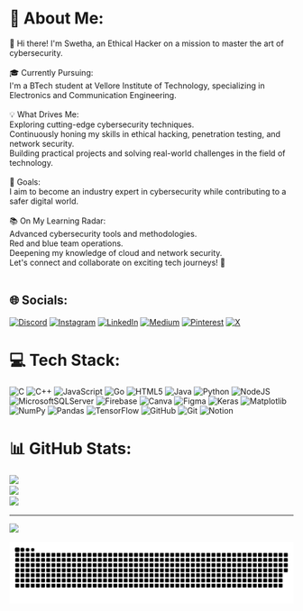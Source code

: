 # 💫 About Me:
👋 Hi there! I'm Swetha, an Ethical Hacker on a mission to master the art of cybersecurity.<br><br>🎓 Currently Pursuing:<br>I'm a BTech student at Vellore Institute of Technology, specializing in Electronics and Communication Engineering.<br><br>💡 What Drives Me:<br>Exploring cutting-edge cybersecurity techniques.<br>Continuously honing my skills in ethical hacking, penetration testing, and network security.<br>Building practical projects and solving real-world challenges in the field of technology.<br><br>🌟 Goals:<br>I aim to become an industry expert in cybersecurity while contributing to a safer digital world.<br><br>📚 On My Learning Radar:<br>Advanced cybersecurity tools and methodologies.<br>Red and blue team operations.<br>Deepening my knowledge of cloud and network security.<br>Let's connect and collaborate on exciting tech journeys! 🚀<br><br>


## 🌐 Socials:
[![Discord](https://img.shields.io/badge/Discord-%237289DA.svg?logo=discord&logoColor=white)](https://discord.gg/swetha0132) [![Instagram](https://img.shields.io/badge/Instagram-%23E4405F.svg?logo=Instagram&logoColor=white)](https://instagram.com/swethas_274) [![LinkedIn](https://img.shields.io/badge/LinkedIn-%230077B5.svg?logo=linkedin&logoColor=white)](https://linkedin.com/in/swethas274) [![Medium](https://img.shields.io/badge/Medium-12100E?logo=medium&logoColor=white)](https://medium.com/@swethas274) [![Pinterest](https://img.shields.io/badge/Pinterest-%23E60023.svg?logo=Pinterest&logoColor=white)](https://pinterest.com/swethas274) [![X](https://img.shields.io/badge/X-black.svg?logo=X&logoColor=white)](https://x.com/swethas274) 

# 💻 Tech Stack:
![C](https://img.shields.io/badge/c-%2300599C.svg?style=for-the-badge&logo=c&logoColor=white) ![C++](https://img.shields.io/badge/c++-%2300599C.svg?style=for-the-badge&logo=c%2B%2B&logoColor=white) ![JavaScript](https://img.shields.io/badge/javascript-%23323330.svg?style=for-the-badge&logo=javascript&logoColor=%23F7DF1E) ![Go](https://img.shields.io/badge/go-%2300ADD8.svg?style=for-the-badge&logo=go&logoColor=white) ![HTML5](https://img.shields.io/badge/html5-%23E34F26.svg?style=for-the-badge&logo=html5&logoColor=white) ![Java](https://img.shields.io/badge/java-%23ED8B00.svg?style=for-the-badge&logo=openjdk&logoColor=white) ![Python](https://img.shields.io/badge/python-3670A0?style=for-the-badge&logo=python&logoColor=ffdd54) ![NodeJS](https://img.shields.io/badge/node.js-6DA55F?style=for-the-badge&logo=node.js&logoColor=white) ![MicrosoftSQLServer](https://img.shields.io/badge/Microsoft%20SQL%20Server-CC2927?style=for-the-badge&logo=microsoft%20sql%20server&logoColor=white) ![Firebase](https://img.shields.io/badge/firebase-a08021?style=for-the-badge&logo=firebase&logoColor=ffcd34) ![Canva](https://img.shields.io/badge/Canva-%2300C4CC.svg?style=for-the-badge&logo=Canva&logoColor=white) ![Figma](https://img.shields.io/badge/figma-%23F24E1E.svg?style=for-the-badge&logo=figma&logoColor=white) ![Keras](https://img.shields.io/badge/Keras-%23D00000.svg?style=for-the-badge&logo=Keras&logoColor=white) ![Matplotlib](https://img.shields.io/badge/Matplotlib-%23ffffff.svg?style=for-the-badge&logo=Matplotlib&logoColor=black) ![NumPy](https://img.shields.io/badge/numpy-%23013243.svg?style=for-the-badge&logo=numpy&logoColor=white) ![Pandas](https://img.shields.io/badge/pandas-%23150458.svg?style=for-the-badge&logo=pandas&logoColor=white) ![TensorFlow](https://img.shields.io/badge/TensorFlow-%23FF6F00.svg?style=for-the-badge&logo=TensorFlow&logoColor=white) ![GitHub](https://img.shields.io/badge/github-%23121011.svg?style=for-the-badge&logo=github&logoColor=white) ![Git](https://img.shields.io/badge/git-%23F05033.svg?style=for-the-badge&logo=git&logoColor=white) ![Notion](https://img.shields.io/badge/Notion-%23000000.svg?style=for-the-badge&logo=notion&logoColor=white)
# 📊 GitHub Stats:
![](https://github-readme-stats.vercel.app/api?username=swethas274&theme=radical&hide_border=true&include_all_commits=true&count_private=false)<br/>
![](https://github-readme-streak-stats.herokuapp.com/?user=swethas274&theme=radical&hide_border=true)<br/>
![](https://github-readme-stats.vercel.app/api/top-langs/?username=swethas274&theme=radical&hide_border=true&include_all_commits=true&count_private=false&layout=compact)

---
[![](https://visitcount.itsvg.in/api?id=swethas274&icon=6&color=7)](https://visitcount.itsvg.in)

<picture>
  <source media="(prefers-color-scheme: dark)" srcset="https://raw.githubusercontent.com/swethas274/swethas274/output/github-snake-dark.svg" />
  <source media="(prefers-color-scheme: light)" srcset="https://raw.githubusercontent.com/swethas274/swethas274/output/github-snake.svg" />
  <img alt="github-snake" src="https://raw.githubusercontent.com/swethas274/swethas274/output/github-snake.svg" />
</picture>

